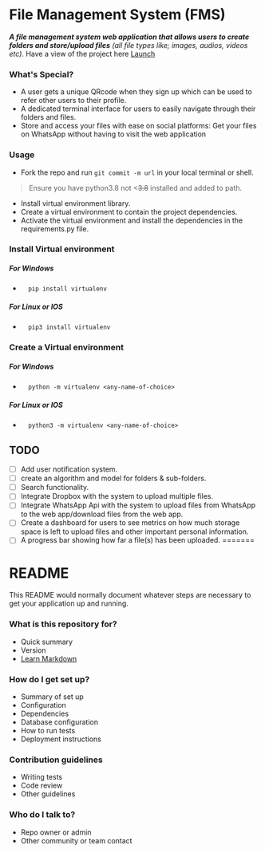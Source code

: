 # File Management System __(FMS)__
***A file management system web application that allows users to create folders and store/upload files*** _(all file types like; images, audios, videos etc)_. Have a view of the project here [Launch](https://fms.pythonanywhere.com)


### What's Special?
- A user gets a unique QRcode when they sign up which can be used to refer other users to their profile.
- A dedicated terminal interface for users to easily navigate through their folders and files.
- Store and access your files with ease on social platforms: Get your files on WhatsApp without having to visit the web application

### Usage
- Fork the repo and run ```git commit -m url``` in your local terminal or shell.
> Ensure you have python3.8 not <~~3.8~~ installed and added to path.
- Install virtual environment library.
- Create a virtual environment to contain the project dependencies.
- Activate the virtual environment and install the dependencies in the requirements.py file.


### Install Virtual environment
##### For Windows
-       pip install virtualenv
##### For Linux or IOS
-       pip3 install virtualenv

### Create a Virtual environment
##### For Windows
-       python -m virtualenv <any-name-of-choice>
##### For Linux or IOS
-       python3 -m virtualenv <any-name-of-choice>

## TODO
  - [ ] Add user notification system.
  - [ ] create an algorithm and model for folders & sub-folders.
  - [ ] Search functionality.
  - [ ] Integrate Dropbox with the system to upload multiple files.
  - [ ] Integrate WhatsApp Api with the system to upload files from WhatsApp to the web app/download files from the web app.
  - [ ] Create a dashboard for users to see metrics on how much storage space is left to upload files and other important personal information.
  - [ ] A progress bar showing how far a file(s) has been uploaded.
=======
# README #

This README would normally document whatever steps are necessary to get your application up and running.

### What is this repository for? ###

* Quick summary
* Version
* [Learn Markdown](https://bitbucket.org/tutorials/markdowndemo)

### How do I get set up? ###

* Summary of set up
* Configuration
* Dependencies
* Database configuration
* How to run tests
* Deployment instructions

### Contribution guidelines ###

* Writing tests
* Code review
* Other guidelines

### Who do I talk to? ###

* Repo owner or admin
* Other community or team contact
